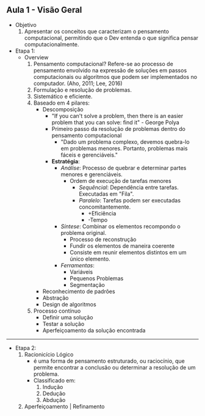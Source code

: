 ## Aula 1 - Visão Geral

- Objetivo
  1. Apresentar os conceitos que caracterizam o pensamento computacional, permitindo que o Dev entenda o que significa pensar computacionalmente.
- Etapa 1:
  - Overview
    1. Pensamento computacional? Refere-se ao processo de pensamento envolvido na expressão de soluções em passos computacionais ou algoritmos que podem ser implementados no computador. (Aho, 2011; Lee, 2016)
    2. Formulação e resolução de problemas.
    3. Sistemático e eficiente.
    4. Baseado em 4 pilares:
       - Descomposição
         - "If you can't solve a problem, then there is an easier problem that you can solve: find it" - George Polya
         - Primeiro passo da resolução de problemas dentro do pensamento computacional
           - "Dado um problema complexo, devemos quebra-lo em problemas menores. Portanto, problemas mais fáceis e gerenciáveis."
         - **Estratégia**:
           - *Análise*: Processo de quebrar e determinar partes menores e gerenciáveis.
             - Ordem de execução de tarefas menores
               - *Sequêncial*: Dependência entre tarefas. Executadas em "Fila".
               - *Paralelo*: Tarefas podem ser executadas concomitantemente.
                 - +Eficiência
                 - -Tempo
           - *Síntese*: Combinar os elementos recompondo o problema original.
             - Processo de reconstrução
             - Fundir os elementos de maneira coerente
             - Consiste em reunir elementos distintos em um único elemento.
           - *Ferramentas*:
             - Variáveis
             - Pequenos Problemas
             - Segmentação
       - Reconhecimento de padrões
       - Abstração
       - Design de algoritmos
    5. Processo contínuo
       - Definir uma solução
       - Testar a solução
       - Aperfeiçoamento da solução encontrada

---

- Etapa 2: 
  1. Racionicício Lógico
     - é uma forma de pensamento estruturado, ou raciocínio, que permite encontrar a conclusão ou determinar a resolução de um problema.
     - Classificado em:
       1. Indução
       2. Dedução
       3. Abdução
  2. Aperfeiçoamento | Refinamento